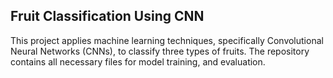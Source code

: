 ## Fruit Classification Using CNN
This project applies machine learning techniques, specifically Convolutional Neural Networks (CNNs), to classify three types of fruits. The repository contains all necessary files for model training, and evaluation.
